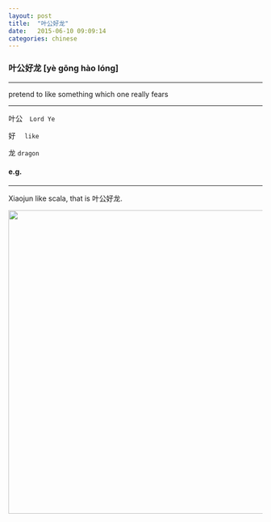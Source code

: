 ```yaml
---
layout: post
title:  "叶公好龙"
date:   2015-06-10 09:09:14
categories: chinese
---
```

### 叶公好龙 [yè gōng hào lóng]
-----------

  pretend to like something which one really fears

-----------

叶公　`Lord Ye`

好　  `like`

龙    `dragon`

#### e.g.
------
Xiaojun like scala, that is 叶公好龙.

<img width='600' src="/wombats-learning/images/yegonghaolong.jpg"/>

